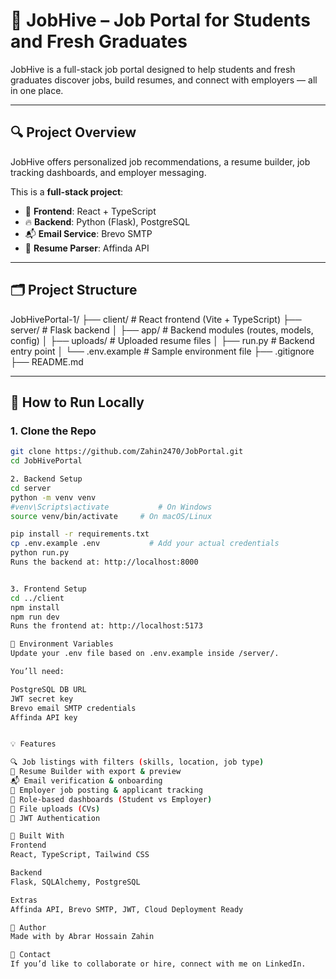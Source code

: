 # 💼 JobHive – Job Portal for Students and Fresh Graduates

JobHive is a full-stack job portal designed to help students and fresh graduates discover jobs, build resumes, and connect with employers — all in one place.

---

## 🔍 Project Overview

JobHive offers personalized job recommendations, a resume builder, job tracking dashboards, and employer messaging.

This is a **full-stack project**:

- 🔧 **Frontend**: React + TypeScript
- 🔥 **Backend**: Python (Flask), PostgreSQL
- 📬 **Email Service**: Brevo SMTP
- 📄 **Resume Parser**: Affinda API

---

## 🗂️ Project Structure

JobHivePortal-1/
├── client/ # React frontend (Vite + TypeScript)
├── server/ # Flask backend
│ ├── app/ # Backend modules (routes, models, config)
│ ├── uploads/ # Uploaded resume files
│ ├── run.py # Backend entry point
│ └── .env.example # Sample environment file
├── .gitignore
├── README.md

---

## 🚀 How to Run Locally

### 1. Clone the Repo

```bash
git clone https://github.com/Zahin2470/JobPortal.git
cd JobHivePortal

2. Backend Setup
cd server
python -m venv venv
#venv\Scripts\activate           # On Windows
source venv/bin/activate     # On macOS/Linux

pip install -r requirements.txt
cp .env.example .env           # Add your actual credentials
python run.py
Runs the backend at: http://localhost:8000


3. Frontend Setup
cd ../client
npm install
npm run dev
Runs the frontend at: http://localhost:5173

🔑 Environment Variables
Update your .env file based on .env.example inside /server/.

You’ll need:

PostgreSQL DB URL
JWT secret key
Brevo email SMTP credentials
Affinda API key


💡 Features

🔍 Job listings with filters (skills, location, job type)
📄 Resume Builder with export & preview
📬 Email verification & onboarding
🧠 Employer job posting & applicant tracking
👤 Role-based dashboards (Student vs Employer)
📁 File uploads (CVs)
🔐 JWT Authentication

🧰 Built With
Frontend
React, TypeScript, Tailwind CSS

Backend
Flask, SQLAlchemy, PostgreSQL

Extras
Affinda API, Brevo SMTP, JWT, Cloud Deployment Ready

👋 Author
Made with by Abrar Hossain Zahin

🙋 Contact
If you’d like to collaborate or hire, connect with me on LinkedIn.
